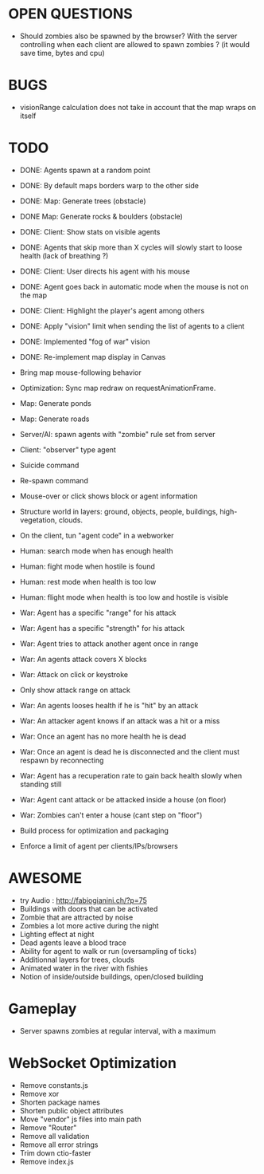 # OPEN QUESTIONS
- Should zombies also be spawned by the browser? With the server controlling when each
  client are allowed to spawn zombies ? (it would save time, bytes and cpu)

# BUGS
- visionRange calculation does not take in account that the map wraps on itself

# TODO
- DONE: Agents spawn at a random point
- DONE: By default maps borders warp to the other side
- DONE: Map: Generate trees (obstacle)
- DONE Map: Generate rocks & boulders (obstacle)
- DONE: Client: Show stats on visible agents
- DONE: Agents that skip more than X cycles will slowly start to loose health (lack of breathing ?)
- DONE: Client: User directs his agent with his mouse
- DONE: Agent goes back in automatic mode when the mouse is not on the map
- DONE: Client: Highlight the player's agent among others
- DONE: Apply "vision" limit when sending the list of agents to a client
- DONE: Implemented "fog of war" vision
- DONE: Re-implement map display in Canvas

- Bring map mouse-following behavior

- Optimization: Sync map redraw on requestAnimationFrame.
- Map: Generate ponds
- Map: Generate roads
- Server/AI: spawn agents with "zombie" rule set from server
- Client: "observer" type agent
- Suicide command
- Re-spawn command
- Mouse-over or click shows block or agent information
- Structure world in layers: ground, objects, people, buildings, high-vegetation, clouds.
- On the client, tun "agent code" in a webworker
- Human: search mode when has enough health
- Human: fight mode when hostile is found
- Human: rest mode when health is too low
- Human: flight mode when health is too low and hostile is visible
- War: Agent has a specific "range" for his attack
- War: Agent has a specific "strength" for his attack
- War: Agent tries to attack another agent once in range
- War: An agents attack covers X blocks
- War: Attack on click or keystroke
- Only show attack range on attack
- War: An agents looses health if he is "hit" by an attack
- War: An attacker agent knows if an attack was a hit or a miss
- War: Once an agent has no more health he is dead
- War: Once an agent is dead he is disconnected and the client must respawn by reconnecting
- War: Agent has a recuperation rate to gain back health slowly when standing still
- War: Agent cant attack or be attacked inside a house (on floor)
- War: Zombies can't enter a house (cant step on "floor")
- Build process for optimization and packaging
- Enforce a limit of agent per clients/IPs/browsers

# AWESOME
- try Audio : http://fabiogianini.ch/?p=75
- Buildings with doors that can be activated
- Zombie that are attracted by noise
- Zombies a lot more active during the night
- Lighting effect at night
- Dead agents leave a blood trace
- Ability for agent to walk or run (oversampling of ticks)
- Additionnal layers for trees, clouds
- Animated water in the river with fishies
- Notion of inside/outside buildings, open/closed building

# Gameplay
- Server spawns zombies at regular interval, with a maximum


# WebSocket Optimization
- Remove constants.js
- Remove xor
- Shorten package names
- Shorten public object attributes
- Move "vendor" js files into main path
- Remove "Router"
- Remove all validation
- Remove all error strings
- Trim down ctio-faster
- Remove index.js